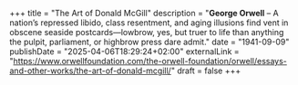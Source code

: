 +++
title = "The Art of Donald McGill"
description = "**George Orwell** – A nation’s repressed libido, class resentment, and aging illusions find vent in obscene seaside postcards—lowbrow, yes, but truer to life than anything the pulpit, parliament, or highbrow press dare admit."
date = "1941-09-09"
publishDate = "2025-04-06T18:29:24+02:00" 
externalLink = "https://www.orwellfoundation.com/the-orwell-foundation/orwell/essays-and-other-works/the-art-of-donald-mcgill/"
draft = false
+++

